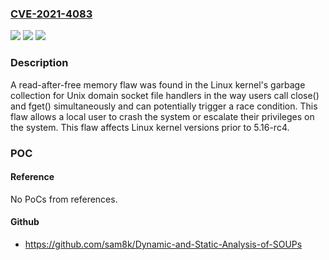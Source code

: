 ### [CVE-2021-4083](https://cve.mitre.org/cgi-bin/cvename.cgi?name=CVE-2021-4083)
![](https://img.shields.io/static/v1?label=Product&message=kernel&color=blue)
![](https://img.shields.io/static/v1?label=Version&message=n%2Fa&color=blue)
![](https://img.shields.io/static/v1?label=Vulnerability&message=CWE-416&color=brighgreen)

### Description

A read-after-free memory flaw was found in the Linux kernel's garbage collection for Unix domain socket file handlers in the way users call close() and fget() simultaneously and can potentially trigger a race condition. This flaw allows a local user to crash the system or escalate their privileges on the system. This flaw affects Linux kernel versions prior to 5.16-rc4.

### POC

#### Reference
No PoCs from references.

#### Github
- https://github.com/sam8k/Dynamic-and-Static-Analysis-of-SOUPs

